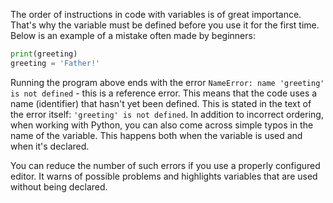 
The order of instructions in code with variables is of great importance. That's why the variable must be defined before you use it for the first time. Below is an example of a mistake often made by beginners:

```python
print(greeting)
greeting = 'Father!'
```

Running the program above ends with the error `NameError: name 'greeting' is not defined` - this is a reference error. This means that the code uses a name (identifier) that hasn't yet been defined. This is stated in the text of the error itself: `'greeting' is not defined`. In addition to incorrect ordering, when working with Python, you can also come across simple typos in the name of the variable. This happens both when the variable is used and when it's declared.

You can reduce the number of such errors if you use a properly configured editor. It warns of possible problems and highlights variables that are used without being declared.
